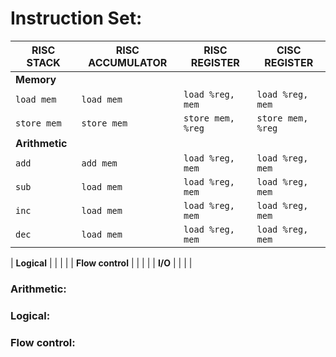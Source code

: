 # Instruction Set:

| RISC STACK | RISC ACCUMULATOR | RISC REGISTER | CISC REGISTER |
|------------|------------------|---------------|---------------|
| **Memory** |   |   |   |
| ```load mem``` | ```load mem``` | ```load %reg, mem``` | ```load %reg, mem``` |
| ```store mem``` | ```store mem``` | ```store mem, %reg``` | ```store mem, %reg``` |
| **Arithmetic** |   |   |   |
| ```add``` | ```add mem``` | ```load %reg, mem``` | ```load %reg, mem``` |
| ```sub``` | ```load mem``` | ```load %reg, mem``` | ```load %reg, mem``` |
| ```inc``` | ```load mem``` | ```load %reg, mem``` | ```load %reg, mem``` |
| ```dec``` | ```load mem``` | ```load %reg, mem``` | ```load %reg, mem``` |

| **Logical** |   |   |   |
| **Flow control** |   |   |   |
| **I/O** |   |   |   |







### Arithmetic:

### Logical:

### Flow control:
